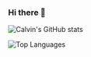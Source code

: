 ### Hi there 👋

![Calvin's GitHub stats](https://github-readme-stats.vercel.app/api?username=calvinwkl&hide=contribs,prs,issues&count_private=true&show_icons=true&theme=react&hide_rank=true)

![Top Languages](https://github-readme-stats.vercel.app/api/top-langs/?username=calvinwkl&theme=react&layout=compact)

<!--
**calvinwkl/calvinwkl** is a ✨ _special_ ✨ repository because its `README.md` (this file) appears on your GitHub profile.

Here are some ideas to get you started:

- 🔭 I’m currently working on ...
- 🌱 I’m currently learning ...
- 👯 I’m looking to collaborate on ...
- 🤔 I’m looking for help with ...
- 💬 Ask me about ...
- 📫 How to reach me: ...
- 😄 Pronouns: ...
- ⚡ Fun fact: ...
-->

